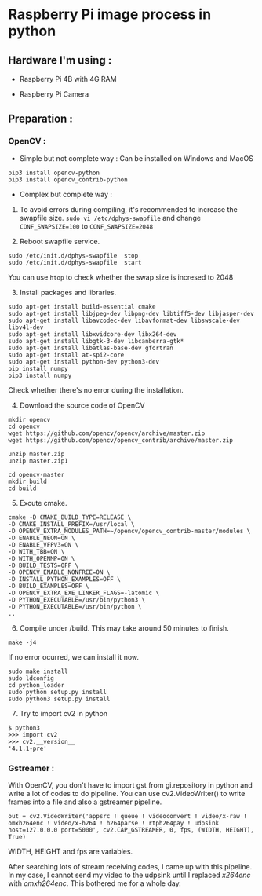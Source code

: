 # Raspberry Pi image process in python

## Hardware I'm using : 

* Raspberry Pi 4B with 4G RAM

* Raspberry Pi Camera

## Preparation :
### OpenCV : 
* Simple but not complete way :
Can be installed on Windows and MacOS
```
pip3 install opencv-python
pip3 install opencv_contrib-python
```

* Complex but complete way :
1. To avoid errors during compiling, it's recommended to increase the swapfile size.
```sudo vi /etc/dphys-swapfile``` and change ```CONF_SWAPSIZE=100``` to ```CONF_SWAPSIZE=2048```

2. Reboot swapfile service.
```
sudo /etc/init.d/dphys-swapfile  stop
sudo /etc/init.d/dphys-swapfile  start
```
You can use ```htop``` to check whether the swap size is incresed to 2048

3. Install packages and libraries.
```
sudo apt-get install build-essential cmake
sudo apt-get install libjpeg-dev libpng-dev libtiff5-dev libjasper-dev
sudo apt-get install libavcodec-dev libavformat-dev libswscale-dev libv4l-dev
sudo apt-get install libxvidcore-dev libx264-dev
sudo apt-get install libgtk-3-dev libcanberra-gtk*
sudo apt-get install libatlas-base-dev gfortran
sudo apt-get install at-spi2-core
sudo apt-get install python-dev python3-dev
pip install numpy
pip3 install numpy
```
Check whether there's no error during the installation.

4. Download the source code of OpenCV
```
mkdir opencv
cd opencv
wget https://github.com/opencv/opencv/archive/master.zip
wget https://github.com/opencv/opencv_contrib/archive/master.zip

unzip master.zip
unzip master.zip1

cd opencv-master
mkdir build
cd build
```

5. Excute cmake.
```
cmake -D CMAKE_BUILD_TYPE=RELEASE \
-D CMAKE_INSTALL_PREFIX=/usr/local \
-D OPENCV_EXTRA_MODULES_PATH=~/opencv/opencv_contrib-master/modules \
-D ENABLE_NEON=ON \
-D ENABLE_VFPV3=ON \
-D WITH_TBB=ON \
-D WITH_OPENMP=ON \
-D BUILD_TESTS=OFF \
-D OPENCV_ENABLE_NONFREE=ON \
-D INSTALL_PYTHON_EXAMPLES=OFF \
-D BUILD_EXAMPLES=OFF \
-D OPENCV_EXTRA_EXE_LINKER_FLAGS=-latomic \
-D PYTHON_EXECUTABLE=/usr/bin/python3 \
-D PYTHON_EXECUTABLE=/usr/bin/python \
..
```

6. Compile under /build. This may take around 50 minutes to finish.
```
make -j4
```
If no error ocurred, we can install it now.
```
sudo make install
sudo ldconfig
cd python_loader
sudo python setup.py install
sudo python3 setup.py install
```

7. Try to import cv2 in python
```
$ python3
>>> import cv2
>>> cv2.__version__
'4.1.1-pre'
```

### Gstreamer :

With OpenCV, you don't have to import gst from gi.repository in python and write a lot of codes to do pipeline. You can use cv2.VideoWriter() to write frames into a file and also a gstreamer pipeline. 

```
out = cv2.VideoWriter('appsrc ! queue ! videoconvert ! video/x-raw ! omxh264enc ! video/x-h264 ! h264parse ! rtph264pay ! udpsink host=127.0.0.0 port=5000', cv2.CAP_GSTREAMER, 0, fps, (WIDTH, HEIGHT), True)
```

WIDTH, HEIGHT and fps are variables.

After searching lots of stream receiving codes, I came up with this pipeline. In my case, I cannot send my video to the udpsink until I replaced *x264enc* with *omxh264enc*. This bothered me for a whole day.



